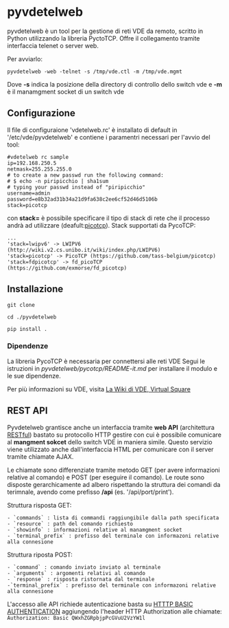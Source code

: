 
pyvdetelweb
========================

pyvdetelweb è un tool per la gestione di reti VDE da remoto, scritto in Python utilizzando la libreria PyctoTCP.
Offre il collegamento tramite interfaccia telenet o server web.

Per avviarlo:
```
pyvdetelweb -web -telnet -s /tmp/vde.ctl -m /tmp/vde.mgmt
```
Dove __-s__ indica la posizione della directory di controllo dello switch vde e  __-m__ è il manamgment socket di un switch vde

Configurazione
---------------
Il file di configuraione 'vdetelweb.rc' è installato di default in '/etc/vde/pyvdetelweb' e contiene i paramentri necessari per l'avvio del tool:

```
#vdetelweb rc sample
ip=192.168.250.5
netmask=255.255.255.0
# to create a new passwd run the following command:
# $ echo -n piripicchio | sha1sum
# typing your passwd instead of "piripicchio"
username=admin
password=e8b32ad31b34a21d9fa638c2ee6cf52d46d5106b
stack=picotcp
```

con __stack=__ è possibile specificare il tipo di stack di rete che il processo andrà ad utilizzare (deafult:[picotcp](https://github.com/tass-belgium/picotcp)).
Stack supportati da PycoTCP:
```
...
'stack=lwipv6' -> LWIPV6 (http://wiki.v2.cs.unibo.it/wiki/index.php/LWIPV6)
'stack=picotcp' -> PicoTCP (https://github.com/tass-belgium/picotcp)
'stack=fdpicotcp' -> fd_picoTCP (https://github.com/exmorse/fd_picotcp)
```

Installazione
-------------

```
git clone

cd ./pyvdetelweb

pip install .
```
### Dipendenze ###

La libreria PycoTCP è necessaria per connettersi alle reti VDE
Segui le istruzioni in *pyvdetelweb/pycotcp/README-it.md* per installare il modulo e le sue dipendenze.

Per più informazioni su VDE, visita [La Wiki di VDE, Virtual Square](http://wiki.v2.cs.unibo.it/)

REST API
--------
Pyvdetelweb grantisce anche un interfaccia tramite __web API__ (architettura [RESTful](https://en.wikipedia.org/wiki/Representational_state_transfer)) bastato su protocollo HTTP gestire con cui è possibile comunicare al __mangment sokcet__ dello switch VDE in maniera simile.
Questo servizio viene utilizzato anche dall'interfaccia HTML per comunicare con il server tramite chiamate AJAX.

Le chiamate sono differenziate tramite metodo GET (per avere informazioni relative al comando) e POST (per eseguire il comando).
Le route sono disposte gerarchicamente ad albero rispettando la struttura dei comandi da terimnale, avendo come prefisso __/api__ (es. '/api/port/print').

Struttura risposta GET:
```
- `commands` : lista di commandi raggiungibile dalla path specificata
- `resource` : path del comando richiesto
- `showinfo` : informazioni relative al manamgment socket
- `terminal_prefix` : prefisso del terminale con informazoni relative alla connesione
```

Struttura riposta POST:
```
- `command` : comando inviato inviato al terminale
- `arguments` : argomenti relativi al comando
- `response` : risposta ristornata dal terminale
-`terminal_prefix` : prefisso del terminale con informazoni relative alla connesione
```

L'accesso alle API richiede autenticazione basta su [HTTTP BASIC AUTHENTICATION](https://en.wikipedia.org/wiki/Basic_access_authentication)
aggiungendo l'header HTTP Authorization alle chiamate:
`Authorization: Basic QWxhZGRpbjpPcGVuU2VzYW1l`

